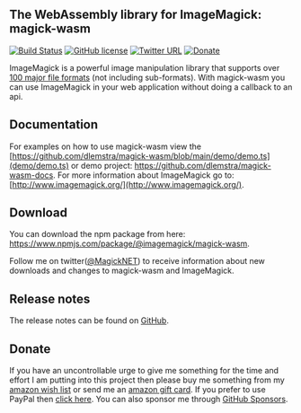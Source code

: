 ## The WebAssembly library for ImageMagick: magick-wasm

[![Build Status](https://github.com/dlemstra/magick-wasm/workflows/main/badge.svg)](https://github.com/dlemstra/magick-wasm/actions)
[![GitHub license](https://img.shields.io/badge/license-Apache%202-green.svg)](https://raw.githubusercontent.com/dlemstra/magick-wasm/main/license.txt)
[![Twitter URL](https://img.shields.io/badge/twitter-follow-1da1f2.svg)](https://twitter.com/MagickNET)
[![Donate](https://img.shields.io/badge/%24-donate-ff00ff.svg)](https://github.com/sponsors/dlemstra)

ImageMagick is a powerful image manipulation library that supports over [100 major file formats](https://www.imagemagick.org/script/formats.php) (not including sub-formats).
With magick-wasm you can use ImageMagick in your web application without doing a callback to an api.

## Documentation

For examples on how to use magick-wasm view the [https://github.com/dlemstra/magick-wasm/blob/main/demo/demo.ts](demo/demo.ts) or demo project: https://github.com/dlemstra/magick-wasm-docs.
For more information about ImageMagick go to: [http://www.imagemagick.org/](http://www.imagemagick.org/).

## Download

You can download the npm package from here: https://www.npmjs.com/package/@imagemagick/magick-wasm.

Follow me on twitter([@MagickNET](https://twitter.com/MagickNET)) to receive information about new downloads and changes to magick-wasm and ImageMagick.

## Release notes

The release notes can be found on [GitHub](https://github.com/dlemstra/magick-wasm/releases/tag/0.0.28).

## Donate

If you have an uncontrollable urge to give me something for the time and effort I am putting into this project then please buy me something from my
[amazon wish list](http://www.amazon.de/registry/wishlist/2XFZAC3J04WAY) or send me an [amazon gift card](https://www.amazon.de/Amazon-Gutschein-per-E-Mail-Amazon/dp/B0054PDOV8).
If you prefer to use PayPal then [click here](https://www.paypal.me/DirkLemstra). You can also sponsor me through [GitHub Sponsors](https://github.com/sponsors/dlemstra).
